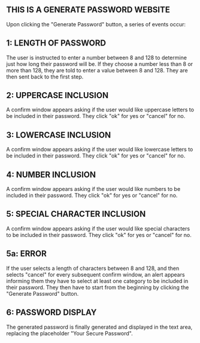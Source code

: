 ## THIS IS A GENERATE PASSWORD WEBSITE

Upon clicking the "Generate Password" button, a series of events occur:

## 1: LENGTH OF PASSWORD

The user is instructed to enter a number between 8 and 128 to determine just how long their password will be.
If they choose a number less than 8 or more than 128, they are told to enter a value between 8 and 128.
They are then sent back to the first step.

## 2: UPPERCASE INCLUSION

A confirm window appears asking if the user would like uppercase letters to be included in their password.
They click "ok" for yes or "cancel" for no.

## 3: LOWERCASE INCLUSION

A confirm window appears asking if the user would like lowercase letters to be included in their password.
They click "ok" for yes or "cancel" for no.

## 4: NUMBER INCLUSION

A confirm window appears asking if the user would like numbers to be included in their password.
They click "ok" for yes or "cancel" for no.

## 5: SPECIAL CHARACTER INCLUSION

A confirm window appears asking if the user would like special characters to be included in their password.
They click "ok" for yes or "cancel" for no.

## 5a: ERROR

If the user selects a length of characters between 8 and 128, and then selects "cancel" for every subsequent confirm window, an alert appears informing them they have to select at least one category to be included in their password.
They then have to start from the beginning by clicking the "Generate Password" button.

## 6: PASSWORD DISPLAY

The generated password is finally generated and displayed in the text area, replacing the placeholder "Your Secure Password".